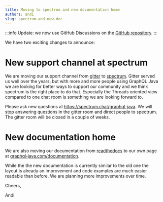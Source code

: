 ```yaml
---
title: Moving to spectrum and new documentation home
authors: andi
slug: spectrum-and-new-doc
---
```

:::info
Update: we now use GitHub Discussions on the [GitHub repository](https://github.com/graphql-java/graphql-java/discussions).
:::

We have two exciting changes to announce:

# New support channel at spectrum

We are moving our support channel from [gitter](https://gitter.im/graphql-java/graphql-java) to [spectrum](https://spectrum.chat/graphql-java). Gitter served us well over the years, but with more and more people using GraphQL Java we are looking for better ways to support our community and we think spectrum is the right place to do that. Especially the Threads oriented view compared to one chat room is something we are looking forward to.

Please ask new questions at https://spectrum.chat/graphql-java. We will stop answering questions in the gitter room and direct people to spectrum. The gitter room will be closed in a couple of weeks.


# New documentation home

We are also moving our documentation from [readthedocs](https://graphql-java.readthedocs.io) to our own page at [graphql-java.com/documentation](https://www.graphql-java.com/documentation/).

While the the new documentation is currently similar to the old one the layout is already an improvement and code examples are much easier readable than before. We are planning more improvements over time.

Cheers,

Andi
